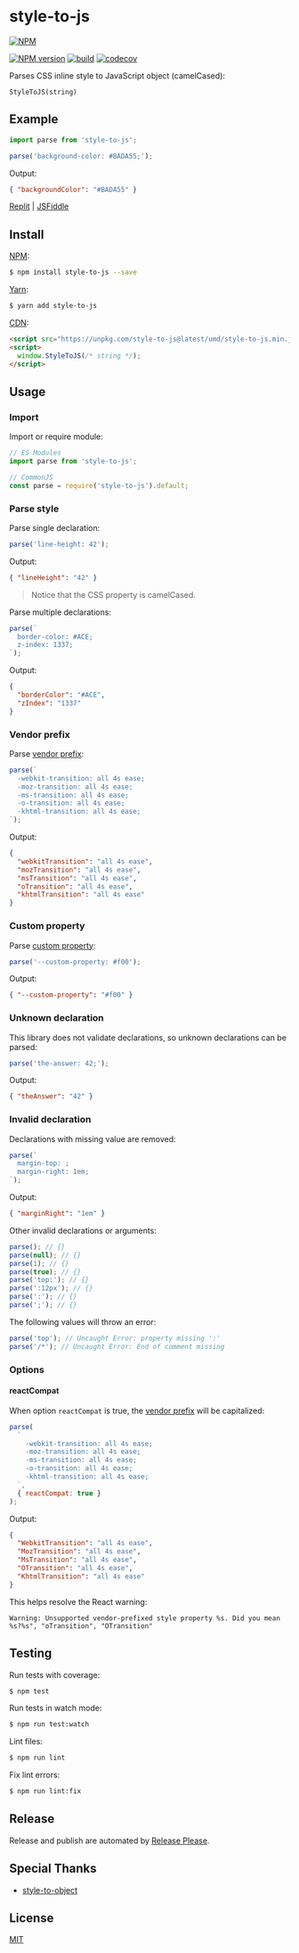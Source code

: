 # style-to-js

[![NPM](https://nodei.co/npm/style-to-js.png)](https://nodei.co/npm/style-to-js/)

[![NPM version](https://img.shields.io/npm/v/style-to-js.svg)](https://www.npmjs.com/package/style-to-js)
[![build](https://github.com/remarkablemark/style-to-js/actions/workflows/build.yml/badge.svg)](https://github.com/remarkablemark/style-to-js/actions/workflows/build.yml)
[![codecov](https://codecov.io/gh/remarkablemark/style-to-js/branch/master/graph/badge.svg?token=JWKUKTFT3E)](https://codecov.io/gh/remarkablemark/style-to-js)

Parses CSS inline style to JavaScript object (camelCased):

```
StyleToJS(string)
```

## Example

```js
import parse from 'style-to-js';

parse('background-color: #BADA55;');
```

Output:

```json
{ "backgroundColor": "#BADA55" }
```

[Replit](https://replit.com/@remarkablemark/style-to-js) | [JSFiddle](https://jsfiddle.net/remarkablemark/04nob1y7/)

## Install

[NPM](https://www.npmjs.com/package/style-to-js):

```sh
$ npm install style-to-js --save
```

[Yarn](https://yarnpkg.com/package/style-to-js):

```sh
$ yarn add style-to-js
```

[CDN](https://unpkg.com/style-to-js/):

```html
<script src="https://unpkg.com/style-to-js@latest/umd/style-to-js.min.js"></script>
<script>
  window.StyleToJS(/* string */);
</script>
```

## Usage

### Import

Import or require module:

```js
// ES Modules
import parse from 'style-to-js';

// CommonJS
const parse = require('style-to-js').default;
```

### Parse style

Parse single declaration:

```js
parse('line-height: 42');
```

Output:

```json
{ "lineHeight": "42" }
```

> Notice that the CSS property is camelCased.

Parse multiple declarations:

```js
parse(`
  border-color: #ACE;
  z-index: 1337;
`);
```

Output:

```json
{
  "borderColor": "#ACE",
  "zIndex": "1337"
}
```

### Vendor prefix

Parse [vendor prefix](https://developer.mozilla.org/en-US/docs/Glossary/Vendor_Prefix):

```js
parse(`
  -webkit-transition: all 4s ease;
  -moz-transition: all 4s ease;
  -ms-transition: all 4s ease;
  -o-transition: all 4s ease;
  -khtml-transition: all 4s ease;
`);
```

Output:

```json
{
  "webkitTransition": "all 4s ease",
  "mozTransition": "all 4s ease",
  "msTransition": "all 4s ease",
  "oTransition": "all 4s ease",
  "khtmlTransition": "all 4s ease"
}
```

### Custom property

Parse [custom property](https://developer.mozilla.org/en-US/docs/Web/CSS/--*):

```js
parse('--custom-property: #f00');
```

Output:

```json
{ "--custom-property": "#f00" }
```

### Unknown declaration

This library does not validate declarations, so unknown declarations can be parsed:

```js
parse('the-answer: 42;');
```

Output:

```json
{ "theAnswer": "42" }
```

### Invalid declaration

Declarations with missing value are removed:

```js
parse(`
  margin-top: ;
  margin-right: 1em;
`);
```

Output:

```json
{ "marginRight": "1em" }
```

Other invalid declarations or arguments:

```js
parse(); // {}
parse(null); // {}
parse(1); // {}
parse(true); // {}
parse('top:'); // {}
parse(':12px'); // {}
parse(':'); // {}
parse(';'); // {}
```

The following values will throw an error:

```js
parse('top'); // Uncaught Error: property missing ':'
parse('/*'); // Uncaught Error: End of comment missing
```

### Options

#### reactCompat

When option `reactCompat` is true, the [vendor prefix](https://developer.mozilla.org/en-US/docs/Glossary/Vendor_Prefix) will be capitalized:

```js
parse(
  `
    -webkit-transition: all 4s ease;
    -moz-transition: all 4s ease;
    -ms-transition: all 4s ease;
    -o-transition: all 4s ease;
    -khtml-transition: all 4s ease;
  `,
  { reactCompat: true }
);
```

Output:

```json
{
  "WebkitTransition": "all 4s ease",
  "MozTransition": "all 4s ease",
  "MsTransition": "all 4s ease",
  "OTransition": "all 4s ease",
  "KhtmlTransition": "all 4s ease"
}
```

This helps resolve the React warning:

```
Warning: Unsupported vendor-prefixed style property %s. Did you mean %s?%s", "oTransition", "OTransition"
```

## Testing

Run tests with coverage:

```sh
$ npm test
```

Run tests in watch mode:

```sh
$ npm run test:watch
```

Lint files:

```sh
$ npm run lint
```

Fix lint errors:

```sh
$ npm run lint:fix
```

## Release

Release and publish are automated by [Release Please](https://github.com/googleapis/release-please).

## Special Thanks

- [style-to-object](https://github.com/remarkablemark/style-to-object)

## License

[MIT](https://github.com/remarkablemark/style-to-js/blob/master/LICENSE)
